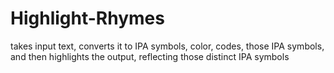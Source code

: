 # Highlight-Rhymes

takes input text, converts it to IPA symbols, color, codes, those IPA symbols, and then highlights the output, reflecting those distinct IPA symbols
